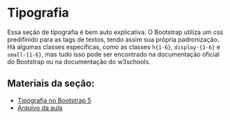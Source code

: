 # Tipografia

Essa seção de tipografia é bem auto explicativa. O Bootstrap utiliza um css predifinido para as tags de textos, tendo assim sua própria padronização. Há algumas classes específicas, como as classes `h{1-6}`, `display-{1-6}` e `small-{1-6}`, mas tudo isso pode ser encontrado na documentação oficial do Bootstrap ou na documentação do w3schools.

## Materiais da seção:

- <a href="https://www.w3schools.com/bootstrap5/bootstrap_typography.php">Tipografia no Bootstrap 5</a>
- <a href="./typography.html">Arquivo da aula</a>